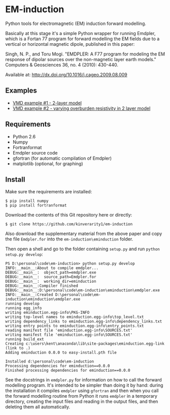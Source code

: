 EM-induction
============

Python tools for electromagnetic (EM) induction forward modelling.

Basically at this stage it's a simple Python wrapper for running Emdpler, which is a Fortan 77 program for forward modelling the EM fields due to a vertical or horizontal magnetic dipole, published in this paper:

Singh, N. P., and Toru Mogi. "EMDPLER: A F77 program for modeling the EM response of dipolar sources over the non-magnetic layer earth models." Computers & Geosciences 36, no. 4 (2010): 430-440.

Available at: http://dx.doi.org/10.1016/j.cageo.2009.08.009

Examples
--------

 - [VMD example #1 - 2-layer model](http://nbviewer.ipython.org/github/kinverarity1/em-induction/blob/master/examples/VMD%20example%20%231%20-%202-layer%20model.ipynb)
 - [VMD example #2 - varying overburden resistivity in 2 layer model](http://nbviewer.ipython.org/github/kinverarity1/em-induction/blob/master/examples/VMD%20example%20%232%20-%20varying%20overburden%20resistivity%20in%202%20layer%20model.ipynb)

Requirements
------------

 - Python 2.6
 - Numpy
 - Fortranformat
 - Emdpler source code
 - gfortran (for automatic compilation of Emdpler)
 - matplotlib (optional, for graphing)

Install
-------

Make sure the requirements are installed:

    $ pip install numpy 
    $ pip install fortranformat

Download the contents of this Git repository here or directly:

    $ git clone https://github.com/kinverarity1/em-induction

Also download the supplementary material from the above paper and copy the file ``Emdpler.for`` into the ``em-induction\eminduction`` folder.

Then open a shell and go to the folder containing ``setup.py`` and run ``python setup.py develop``:

    PS D:\personal\code\em-induction> python setup.py develop
    INFO:__main__:About to compile emdpler...
    DEBUG:__main__:  object_path=emdpler.exe
    DEBUG:__main__:  source_path=Emdpler.for
    DEBUG:__main__:  working_dir=eminduction
    DEBUG:__main__:Compiler finished
    DEBUG:__main__:D:\personal\code\em-induction\eminduction\emdpler.exe
    INFO:__main__:Created D:\personal\code\em-induction\eminduction\emdpler.exe
    running develop
    running egg_info
    writing eminduction.egg-info\PKG-INFO
    writing top-level names to eminduction.egg-info\top_level.txt
    writing dependency_links to eminduction.egg-info\dependency_links.txt
    writing entry points to eminduction.egg-info\entry_points.txt
    reading manifest file 'eminduction.egg-info\SOURCES.txt'
    writing manifest file 'eminduction.egg-info\SOURCES.txt'
    running build_ext
    Creating c:\users\kent\anaconda\lib\site-packages\eminduction.egg-link (link to .)
    Adding eminduction 0.0.0 to easy-install.pth file

    Installed d:\personal\code\em-induction
    Processing dependencies for eminduction==0.0.0
    Finished processing dependencies for eminduction==0.0.0

See the docstrings in ``emdpler.py`` for information on how to call the forward modelling program. It's intended to be simpler than doing it by hand: during the installation it compiles ``emdpler`` using ``gfortran`` and then when you call the forward modelling routine from Python it runs ``emdpler`` in a temporary directory, creating the input files and reading in the output files, and then deleting them all automatically.

